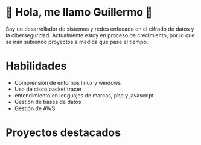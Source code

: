 # 👋 Hola, me llamo Guillermo 👋

Soy un desarrollador de sistemas y redes enfocado en el cifrado de datos y la ciberseguridad.
Actualmente estoy en proceso de crecimiento, por lo que se irán subiendo proyectos a medida que pase el tiempo. 

# Habilidades

- Comprensión de entornos linux y windows 
- Uso de cisco packet tracer
- entendimiento en lenguajes de marcas, php y javascript
- Gestión de bases de datos
- Gestión de AWS

# Proyectos destacados



<!--
**IzquierdoSystem/IzquierdoSystem** is a ✨ _special_ ✨ repository because its `README.md` (this file) appears on your GitHub profile.

Here are some ideas to get you started:

- 🔭 I’m currently working on ...
- 🌱 I’m currently learning ...
- 👯 I’m looking to collaborate on ...
- 🤔 I’m looking for help with ...
- 💬 Ask me about ...
- 📫 How to reach me: ...
- 😄 Pronouns: ...
- ⚡ Fun fact: ...
-->
